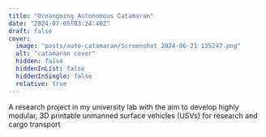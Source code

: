 ```yaml
---
title: "Oceangoing Autonomous Catamaran"
date: "2024-07-05T03:24:40Z"
draft: false
cover:
  image: "posts/auto-catamaran/Screenshot 2024-06-21 135247.png"
  alt: "catamaran cover"
  hidden: false
  hiddenInList: false
  hiddenInSingle: false
  relative: true
---
```


A research project in my university lab with the aim to develop highly modular, 3D printable unmanned surface vehicles (USVs) for research and cargo transport

